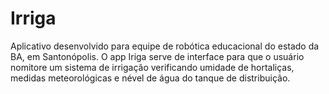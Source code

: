 # Irriga
Aplicativo desenvolvido para equipe de robótica educacional do estado da BA, em Santonópolis. O app Iriga serve de interface para que o usuário nomitore um sistema de irrigação verificando umidade de hortaliças, medidas meteorológicas e nével de água do tanque de distribuição. 
